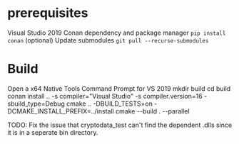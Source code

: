 # prerequisites
Visual Studio 2019
Conan dependency and package manager `pip install conan`
(optional) Update submodules `git pull --recurse-submodules`


# Build
Open a x64 Native Tools Command Prompt for VS 2019
mkdir build
cd build
conan install .. -s compiler="Visual Studio" -s compiler.version=16 -sbuild_type=Debug
cmake .. -DBUILD_TESTS=on -DCMAKE_INSTALL_PREFIX=../install
cmake --build . --parallel


TODO: Fix the issue that cryptodata_test can't find the dependent .dlls since it is in a seperate bin directory.
